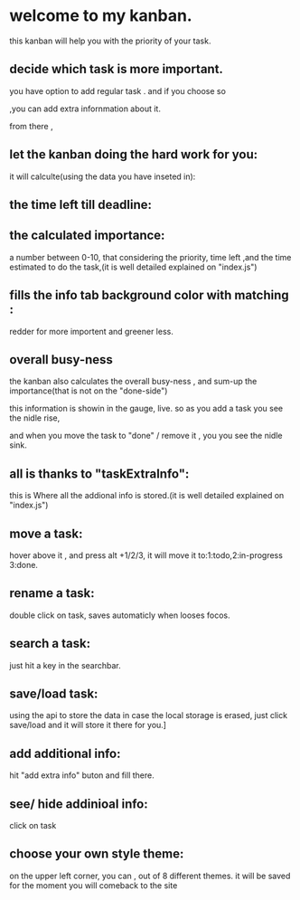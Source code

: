 # welcome to my kanban.

this kanban will help you with the priority of your task.

## decide which task is more important.

you have option to add regular task . and if you choose so

,you can add extra infornmation about it.

from there ,

## let the kanban doing the hard work for you:

it will calculte(using the data you have inseted in):

## the time left till deadline:

## the calculated importance:

a number between 0-10, that considering the priority, time left ,and the time estimated to do the task,(it is well detailed explained on "index.js")

## fills the info tab background color with matching :

redder for more importent and greener less.

## overall busy-ness

the kanban also calculates the overall busy-ness , and sum-up the importance(that is not on the "done-side")

this information is showin in the gauge, live. so as you add a task you see the nidle rise,

and when you move the task to "done" / remove it , you you see the nidle sink.

## all is thanks to "taskExtraInfo":

this is Where all the addional info is stored.(it is well detailed explained on "index.js")

## move a task:

hover above it , and press alt +1/2/3, it will move it to:1:todo,2:in-progress 3:done.

## rename a task:

double click on task, saves automaticly when looses focos.

## search a task:

just hit a key in the searchbar.

## save/load task:

using the api to store the data in case the local storage is erased, just click save/load and it will store it there for you.]

## add additional info:

hit "add extra info" buton and fill there.

## see/ hide addinioal info:

click on task

## choose your own style theme:

on the upper left corner, you can , out of 8 different themes. it will be saved for the moment you will comeback to the site
